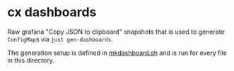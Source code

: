 # cx dashboards

Raw grafana "Copy JSON to clipboard" snapshots that is used to generate `ConfigMap`s via `just gen-dashboards`.

The generation setup is defined in [mkdashboard.sh](../mkdashboard.sh) and is run for every file in this directory.
